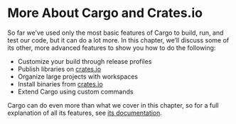# More About Cargo and Crates.io


So far we’ve used only the most basic features of Cargo to build, run, and test our code, but it can do a lot more. In this chapter, we’ll discuss some of its other, more advanced features to show you how to do the following:

-   Customize your build through release profiles
-   Publish libraries on [crates.io](https://crates.io/)
-   Organize large projects with workspaces
-   Install binaries from [crates.io](https://crates.io/)
-   Extend Cargo using custom commands

Cargo can do even more than what we cover in this chapter, so for a full explanation of all its features, see [its documentation](https://doc.rust-lang.org/cargo/).